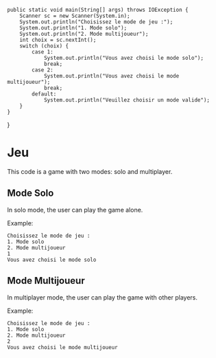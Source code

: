 
    public static void main(String[] args) throws IOException {
        Scanner sc = new Scanner(System.in);
        System.out.println("Choisissez le mode de jeu :");
        System.out.println("1. Mode solo");
        System.out.println("2. Mode multijoueur");
        int choix = sc.nextInt();
        switch (choix) {
            case 1:
                System.out.println("Vous avez choisi le mode solo");
                break;
            case 2:
                System.out.println("Vous avez choisi le mode multijoueur");
                break;
            default:
                System.out.println("Veuillez choisir un mode valide");
        }
    }
}

# Jeu
This code is a game with two modes: solo and multiplayer.

## Mode Solo
In solo mode, the user can play the game alone.

Example:
```
Choisissez le mode de jeu :
1. Mode solo
2. Mode multijoueur
1
Vous avez choisi le mode solo
```

## Mode Multijoueur
In multiplayer mode, the user can play the game with other players.

Example:
```
Choisissez le mode de jeu :
1. Mode solo
2. Mode multijoueur
2
Vous avez choisi le mode multijoueur
```